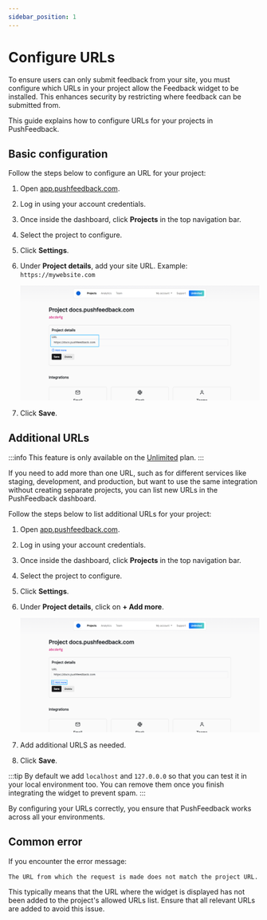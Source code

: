 ```yaml
---
sidebar_position: 1
---
```


# Configure URLs

To ensure users can only submit feedback from your site, you must configure which URLs in your project allow the Feedback widget to be installed. This enhances security by restricting where feedback can be submitted from.

This guide explains how to configure URLs for your projects in PushFeedback.

## Basic configuration

Follow the steps below to configure an URL for your project:

1. Open [app.pushfeedback.com](https://app.pushfeedback.com).
2. Log in using your account credentials.
3. Once inside the dashboard, click **Projects** in the top navigation bar.
4. Select the project to configure.
5. Click **Settings**.
6. Under **Project details**, add your site URL. Example: `https://mywebsite.com`

    ![Add project URL](./images/project-url.png)

7. Click **Save**.

## Additional URLs

:::info
This feature is only available on the [Unlimited](https://pushfeedback.com#pricing) plan.
:::

If you need to add more than one URL, such as for different services like staging, development, and production, but want to use the same integration without creating separate projects, you can list new URLs in the PushFeedback dashboard.

Follow the steps below to list additional URLs for your project:

1. Open [app.pushfeedback.com](https://app.pushfeedback.com).
2. Log in using your account credentials.
3. Once inside the dashboard, click **Projects** in the top navigation bar.
4. Select the project to configure.
6. Click **Settings**.
7. Under **Project details**, click on **+ Add more**.

    ![Add more URLs](./images/project-url-more.png)

5. Add additional URLS as needed.
5. Click **Save**.

:::tip
By default we add `localhost` and `127.0.0.0` so that you can test it in your local environment too.
You can remove them once you finish integrating the widget to prevent spam.
:::

By configuring your URLs correctly, you ensure that PushFeedback works across all your environments.

## Common error

If you encounter the error message:

```
The URL from which the request is made does not match the project URL.
```

This typically means that the URL where the widget is displayed has not been added to the project's allowed URLs list. Ensure that all relevant URLs are added to avoid this issue.
